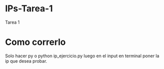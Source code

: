 # IPs-Tarea-1
Tarea 1

# Como correrlo
  Solo hacer py o python ip_ejercicio.py
  luego en el input en terminal poner la ip que desea probar. 
 
